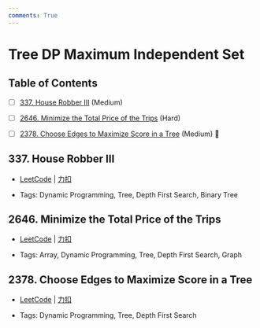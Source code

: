 ```yaml
---
comments: True
---
```


# Tree DP Maximum Independent Set

## Table of Contents

- [ ] [337. House Robber III](#337-house-robber-iii) (Medium)
- [ ] [2646. Minimize the Total Price of the Trips](#2646-minimize-the-total-price-of-the-trips) (Hard)
- [ ] [2378. Choose Edges to Maximize Score in a Tree](#2378-choose-edges-to-maximize-score-in-a-tree) (Medium) 👑


## 337. House Robber III

-    [LeetCode](https://leetcode.com/problems/house-robber-iii/) | [力扣](https://leetcode.cn/problems/house-robber-iii/)

-   Tags: Dynamic Programming, Tree, Depth First Search, Binary Tree



## 2646. Minimize the Total Price of the Trips

-    [LeetCode](https://leetcode.com/problems/minimize-the-total-price-of-the-trips/) | [力扣](https://leetcode.cn/problems/minimize-the-total-price-of-the-trips/)

-   Tags: Array, Dynamic Programming, Tree, Depth First Search, Graph



## 2378. Choose Edges to Maximize Score in a Tree

-    [LeetCode](https://leetcode.com/problems/choose-edges-to-maximize-score-in-a-tree/) | [力扣](https://leetcode.cn/problems/choose-edges-to-maximize-score-in-a-tree/)

-   Tags: Dynamic Programming, Tree, Depth First Search



